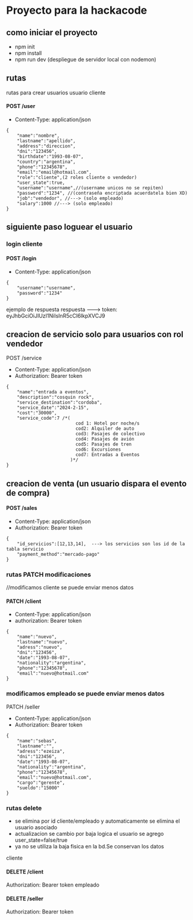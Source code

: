 # Proyecto para la hackacode

## como iniciar el proyecto
- npm init
- npm install
- npm run dev (despliegue de servidor local con nodemon)

## rutas
rutas para crear usuarios
usuario cliente  
#### POST /user
- Content-Type: application/json
```
{   
    "name":"nombre",
    "lastname":"apellido",
    "address":"direccion",
    "dni":"123456",
    "birthdate":"1993-08-07",
    "country":"argentina",
    "phone":"12345678",
    "email":"email@hotmail.com",
    "role":"cliente",(2 roles cliente o vendedor)
    "user_state":true,
    "username":"username",//(username unicos no se repiten)
    "password":"1234", //(contraseña encriptada acuerdatela bien XD)
    "job":"vendedor", //---> (solo empleado)
    "salary":1000 //---> (solo empleado)
}
```
## siguiente paso loguear el usuario
### login cliente
#### POST /login
- Content-Type: application/json
```
{
    "username":"username",
    "password":"1234"
}
```
ejemplo de respuesta
respuesta ---> token: eyJhbGciOiJIUzI1NiIsInR5cCI6IkpXVCJ9

## creacion de servicio solo para usuarios con rol vendedor
POST /service
- Content-Type: application/json
- Authorization: Bearer token
```
{
    "name":"entrada a eventos",
    "description":"cosquin rock",
    "service_destination":"cordoba",
    "service_date":"2024-2-15",
    "cost":"30000",
    "service_code":7 /*( 
                          cod 1: Hotel por noche/s
                          cod2: Alquiler de auto 
                          cod3: Pasajes de colectivo
                          cod4: Pasajes de avión
                          cod5: Pasajes de tren
                          cod6: Excursiones
                          cod7: Entradas a Eventos
                        )*/
}
```
## creacion de venta (un usuario dispara el evento de compra)

#### POST /sales
- Content-Type: application/json
- Authorization: Bearer token
```
{
    "id_servicios":[12,13,14],  ---> los servicios son los id de la tabla servicio
    "payment_method":"mercado-pago"
}
```
### rutas PATCH modificaciones
//modificamos cliente se puede enviar menos datos
#### PATCH /client
- Content-Type: application/json
- authorization: Bearer token
```
{   
    "name":"nuevo",
    "lastname":"nuevo",
    "adress":"nuevo",
    "dni":"123456",
    "date":"1993-08-07",
    "nationality":"argentina",
    "phone":"12345678",
    "email":"nuevo@hotmail.com"
}
```
### modificamos empleado se puede enviar menos datos
PATCH  /seller
- Content-Type: application/json
- Authorization: Bearer token
```
{   
    "name":"sebas",
    "lastname":"",
    "adress":"ezeiza",
    "dni":"123456",
    "date":"1993-08-07",
    "nationality":"argentina",
    "phone":"12345678",
    "email":"nuevo@hotmail.com",
    "cargo":"gerente",
    "sueldo":"15000"
}
```
### rutas delete
- se elimina por id cliente/empleado y automaticamente se elimina el usuario asociado
- actualizacion se cambio por baja logica el usuario se agrego user_state=false/true 
- ya no se utiliza la baja fisica en la bd.Se conservan los datos


cliente 
#### DELETE /client
Authorization: Bearer token
empleado
#### DELETE /seller
Authorization: Bearer token
